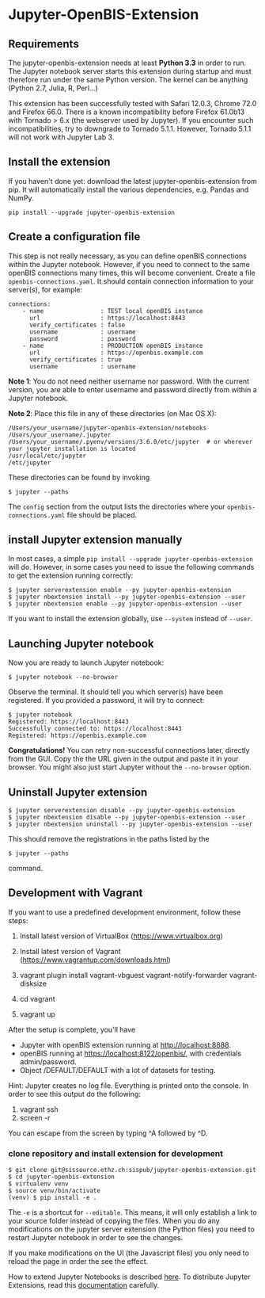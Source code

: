# Jupyter-OpenBIS-Extension

## Requirements

The jupyter-openbis-extension needs at least **Python 3.3** in order to run. The Jupyter notebook server starts this extension during startup and must therefore run under the same Python version. The kernel can be anything (Python 2.7, Julia, R, Perl...)

This extension has been successfully tested with Safari 12.0.3, Chrome 72.0 and Firefox 66.0. There is a known incompatibility before Firefox 61.0b13 with Tornado > 6.x (the webserver used by Jupyter). If you encounter such incompatibilities, try to downgrade to Tornado 5.1.1. However, Tornado 5.1.1 will not work with Jupyter Lab 3.


## Install the extension

If you haven't done yet: download the latest jupyter-openbis-extension from pip. It will automatically install the various dependencies, e.g. Pandas and NumPy.

```
pip install --upgrade jupyter-openbis-extension
```

## Create a configuration file

This step is not really necessary, as you can define openBIS connections within the Jupyter notebook. However, if you need to connect to the same openBIS connections many times, this will become convenient. 
Create a file `openbis-connections.yaml`. It should contain connection information to your server(s), for example:

```
connections:
    - name                : TEST local openBIS instance
      url                 : https://localhost:8443
      verify_certificates : false
      username            : username
      password            : password
    - name                : PRODUCTION openBIS instance
      url                 : https://openbis.example.com
      verify_certificates : true
      username            : username
```
**Note  1**: You do not need neither username nor password. With the current version, you are able to enter username and password directly from within a Jupyter notebook.

**Note 2**: Place this file in any of these directories (on Mac OS X):

```
/Users/your_username/jupyter-openbis-extension/notebooks
/Users/your_username/.jupyter
/Users/your_username/.pyenv/versions/3.6.0/etc/jupyter  # or wherever your jupyter installation is located
/usr/local/etc/jupyter
/etc/jupyter
```
These directories can be found by invoking

```
$ jupyter --paths
```
The `config` section from the output lists the directories where your `openbis-connections.yaml` file should be placed.

## install Jupyter extension manually

In most cases, a simple `pip install --upgrade jupyter-openbis-extension` will do. However, in some cases you need to issue the following commands to get the extension running correctly:

```
$ jupyter serverextension enable --py jupyter-openbis-extension
$ jupyter nbextension install --py jupyter-openbis-extension --user
$ jupyter nbextension enable --py jupyter-openbis-extension --user
```

If you want to install the extension globally, use `--system` instead of `--user`.

## Launching Jupyter notebook

Now you are ready to launch Jupyter notebook:

```
$ jupyter notebook --no-browser
```
Observe the terminal. It should tell you which server(s) have been registered.  If you provided a password, it will try to connect:

```
$ jupyter notebook
Registered: https://localhost:8443
Successfully connected to: https://localhost:8443
Registered: https://openbis.example.com
```
**Congratulations!** You can retry non-successful connections later, directly from the GUI. Copy the the URL given in the output and paste it in your browser. You might also just start Jupyter without the `--no-browser` option.

## Uninstall Jupyter extension

```
$ jupyter serverextension disable --py jupyter-openbis-extension
$ jupyter nbextension disable --py jupyter-openbis-extension --user
$ jupyter nbextension uninstall --py jupyter-openbis-extension --user
```
This should remove the registrations in the paths listed by the 

```
$ jupyter --paths
```
command. 


## Development with Vagrant

If you want to use a predefined development environment, follow these steps:

1. Install latest version of VirtualBox (<https://www.virtualbox.org>)

2. Install latest version of Vagrant (<https://www.vagrantup.com/downloads.html>)

3. vagrant plugin install vagrant-vbguest vagrant-notify-forwarder vagrant-disksize
 
4. cd vagrant

5. vagrant up

After the setup is complete, you'll have

* Jupyter with openBIS extension running at <http://localhost:8888>.
* openBIS running at <https://localhost:8122/openbis/>, with credentials admin/password.
* Object /DEFAULT/DEFAULT with a lot of datasets for testing.

Hint: Jupyter creates no log file. Everything is printed onto the console. In order to see this output do the following:
1. vagrant ssh
2. screen -r

You can escape from the screen by typing ^A followed by ^D. 


### clone repository and install extension for development

```
$ git clone git@sissource.ethz.ch:sispub/jupyter-openbis-extension.git
$ cd jupyter-openbis-extension
$ virtualenv venv
$ source venv/bin/activate
(venv) $ pip install -e .
```
The `-e` is a shortcut for `--editable`. This means, it will only establish a link to your source folder instead of copying the files. When you do any modifications on the jupyter server extension (the Python files) you need to restart Jupyter notebook in order to see the changes.

If you make modifications on the UI (the Javascript files) you only need to reload the page in order the see the effect.

How to extend Jupyter Notebooks is described [here](https://jupyter-notebook.readthedocs.io/en/stable/extending/index.html). To distribute Jupyter Extensions, read this [documentation](https://jupyter-notebook.readthedocs.io/en/stable/examples/Notebook/Distributing%20Jupyter%20Extensions%20as%20Python%20Packages.html#) carefully.
